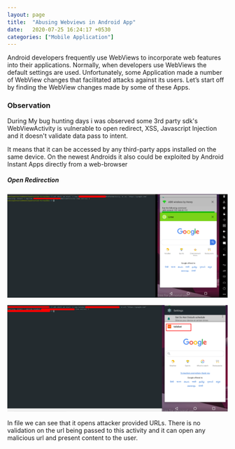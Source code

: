 ```yaml
---
layout: page
title:  "Abusing Webviews in Android App"
date:   2020-07-25 16:24:17 +0530
categories: ["Mobile Application"]
---
```

Android developers frequently use WebViews to incorporate web features into their applications. Normally, when developers use WebViews the default settings are used. Unfortunately, some Application made a number of WebView changes that facilitated attacks against its users. Let’s start off by finding the WebView changes made by some of these Apps.

### Observation
During My bug hunting days i was observed some 3rd party sdk's WebViewActivity is vulnerable to open redirect, XSS, Javascript Injection and it doesn't validate data pass to intent.

It means that it can be accessed by any third-party apps installed on the same device. On the newest Androids it also could be exploited by Android Instant Apps directly from a web-browser

##### Open Redirection

![image1](/assets/img/lime.png)

![image1](/assets/img/talabat.png)

In file we can see that it opens attacker provided URLs. There is no validation on the url being passed to this activity and it can open any malicious url and present content to the user.

